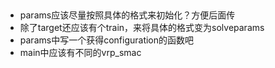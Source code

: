 ## 

- params应该尽量按照具体的格式来初始化？方便后面传
- 除了target还应该有个train，来将具体的格式变为solveparams
- params中写一个获得configuration的函数吧
- main中应该有不同的vrp_smac
